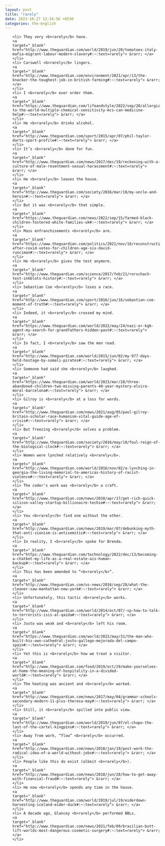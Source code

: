 ```yaml
---
layout: post
title: "rarely"
date: 2023-10-27 12:34:56 +0530
categories: the-english
---
```

<ol>

    <li> They very <b>rarely</b> have.
    <a 
    target="_blank" 
    href="http://www.theguardian.com/world/2019/jun/20/tomatoes-italy-mafia-migrant-labour-modern-slavery#:~:text=rarely"> &rarr; </a>
    </li>
    <li> Carswell <b>rarely</b> lingers.
    <a 
    target="_blank" 
    href="http://www.theguardian.com/environment/2021/apr/13/the-knacker-the-toughest-job-in-british-farming#:~:text=rarely"> &rarr; </a>
    </li>
    <li> I <b>rarely</b> ever order them.
    <a 
    target="_blank" 
    href="https://www.theguardian.com/lifeandstyle/2022/sep/20/allergic-to-the-world-multiple-chemical-sensitivity-mcs-can-medicine-help#:~:text=rarely"> &rarr; </a>
    </li>
    <li> He <b>rarely</b> drinks alcohol.
    <a 
    target="_blank" 
    href="http://www.theguardian.com/sport/2015/apr/07/phil-taylor-darts-sport-profile#:~:text=rarely"> &rarr; </a>
    </li>
    <li> It’s <b>rarely</b> done for fun.
    <a 
    target="_blank" 
    href="http://www.theguardian.com/news/2017/dec/19/reckoning-with-a-culture-of-male-resentment-sexual-harassment#:~:text=rarely"> &rarr; </a>
    </li>
    <li> He <b>rarely</b> leaves the house.
    <a 
    target="_blank" 
    href="http://www.theguardian.com/society/2016/mar/10/my-uncle-and-heroin#:~:text=rarely"> &rarr; </a>
    </li>
    <li> But it was <b>rarely</b> that simple.
    <a 
    target="_blank" 
    href="https://www.theguardian.com/news/2022/sep/15/farmed-black-children-fostered-white-families-uk#:~:text=rarely"> &rarr; </a>
    </li>
    <li> Mass enfranchisements <b>rarely</b> are.
    <a 
    target="_blank" 
    href="https://www.theguardian.com/politics/2021/nov/16/reconstruction-after-covid-votes-for-children-age-six-david-runciman#:~:text=rarely"> &rarr; </a>
    </li>
    <li> He <b>rarely</b> gives the test anymore.
    <a 
    target="_blank" 
    href="http://www.theguardian.com/science/2017/feb/21/rorschach-test-inkblots-history#:~:text=rarely"> &rarr; </a>
    </li>
    <li> Sebastian Coe <b>rarely</b> loses a race.
    <a 
    target="_blank" 
    href="http://www.theguardian.com/sport/2016/jun/16/sebastian-coe-moment-of-truth#:~:text=rarely"> &rarr; </a>
    </li>
    <li> Indeed, it <b>rarely</b> crossed my mind.
    <a 
    target="_blank" 
    href="https://www.theguardian.com/world/2022/may/24/nazi-or-kgb-agent-my-search-for-grandfathers-hidden-past#:~:text=rarely"> &rarr; </a>
    </li>
    <li> In fact, I <b>rarely</b> saw the men read.
    <a 
    target="_blank" 
    href="http://www.theguardian.com/world/2015/jun/02/my-977-days-held-hostage-by-somali-pirates#:~:text=rarely"> &rarr; </a>
    </li>
    <li> Someone had said she <b>rarely</b> laughed.
    <a 
    target="_blank" 
    href="https://www.theguardian.com/world/2023/mar/28/three-abandoned-children-two-missing-parents-40-year-mystery-elvira-moral-barcelona#:~:text=rarely"> &rarr; </a>
    </li>
    <li> Gilroy is <b>rarely</b> at a loss for words.
    <a 
    target="_blank" 
    href="http://www.theguardian.com/news/2021/aug/05/paul-gilroy-britain-scholar-race-humanism-vital-guide-age-of-crisis#:~:text=rarely"> &rarr; </a>
    </li>
    <li> But freezing <b>rarely</b> solves a problem.
    <a 
    target="_blank" 
    href="http://www.theguardian.com/society/2016/may/10/foul-reign-of-the-biological-clock#:~:text=rarely"> &rarr; </a>
    </li>
    <li> Women were lynched relatively <b>rarely</b>.
    <a 
    target="_blank" 
    href="http://www.theguardian.com/world/2016/nov/02/a-lynching-in-georgia-the-living-memorial-to-americas-history-of-racist-violence#:~:text=rarely"> &rarr; </a>
    </li>
    <li> The coder’s work was <b>rarely</b> a craft.
    <a 
    target="_blank" 
    href="http://www.theguardian.com/news/2018/apr/17/get-rich-quick-silicon-valley-startup-billionaire-techie#:~:text=rarely"> &rarr; </a>
    </li>
    <li> You <b>rarely</b> find one without the other.
    <a 
    target="_blank" 
    href="http://www.theguardian.com/news/2019/mar/07/debunking-myth-that-anti-zionism-is-antisemitic#:~:text=rarely"> &rarr; </a>
    </li>
    <li> In reality, I <b>rarely</b> spoke for Brenda.
    <a 
    target="_blank" 
    href="https://www.theguardian.com/technology/2022/dec/13/becoming-a-chatbot-my-life-as-a-real-estate-ais-human-backup#:~:text=rarely"> &rarr; </a>
    </li>
    <li> This has been amended to “<b>rarely</b>”.
    <a 
    target="_blank" 
    href="http://www.theguardian.com/us-news/2016/sep/28/what-the-cleaner-saw-manhattan-new-york#:~:text=rarely"> &rarr; </a>
    </li>
    <li> Unfortunately, this tactic <b>rarely</b> works.
    <a 
    target="_blank" 
    href="http://www.theguardian.com/world/2014/oct/07/-sp-how-to-talk-to-terrorists-isis-al-qaida#:~:text=rarely"> &rarr; </a>
    </li>
    <li> Justo was weak and <b>rarely</b> left his room.
    <a 
    target="_blank" 
    href="https://www.theguardian.com/world/2022/may/31/the-man-who-built-his-own-cathedral-justo-gallego-mejorada-del-campo-spain#:~:text=rarely"> &rarr; </a>
    </li>
    <li> Yet this is <b>rarely</b> how we treat a visitor.
    <a 
    target="_blank" 
    href="http://www.theguardian.com/food/2019/oct/29/make-yourselves-at-home-the-meaning-of-hospitality-in-a-divided-world#:~:text=rarely"> &rarr; </a>
    </li>
    <li> The heating was ancient and <b>rarely</b> worked.
    <a 
    target="_blank" 
    href="http://www.theguardian.com/news/2017/may/04/grammar-schools-secondary-modern-11-plus-theresa-may#:~:text=rarely"> &rarr; </a>
    </li>
    <li> Still, it <b>rarely</b> spilled into public view.
    <a 
    target="_blank" 
    href="http://www.theguardian.com/world/2019/jun/07/el-chapo-the-last-of-the-cartel-kingpins#:~:text=rarely"> &rarr; </a>
    </li>
    <li> Away from work, “flow” <b>rarely</b> occurred.
    <a 
    target="_blank" 
    href="http://www.theguardian.com/news/2018/jan/19/post-work-the-radical-idea-of-a-world-without-jobs#:~:text=rarely"> &rarr; </a>
    </li>
    <li> People like this do exist (albeit <b>rarely</b>).
    <a 
    target="_blank" 
    href="http://www.theguardian.com/news/2018/jun/28/how-to-get-away-with-financial-fraud#:~:text=rarely"> &rarr; </a>
    </li>
    <li> He now <b>rarely</b> spends any time in the house.
    <a 
    target="_blank" 
    href="http://www.theguardian.com/world/2019/jul/19/eiderdown-harvesting-iceland-eider-duck#:~:text=rarely"> &rarr; </a>
    </li>
    <li> A decade ago, Glancey <b>rarely</b> performed BBLs.
    <a 
    target="_blank" 
    href="http://www.theguardian.com/news/2021/feb/09/brazilian-butt-lift-worlds-most-dangerous-cosmetic-surgery#:~:text=rarely"> &rarr; </a>
    </li>
